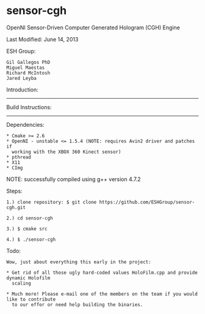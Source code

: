 sensor-cgh
==========

OpenNI Sensor-Driven Computer Generated Hologram (CGH) Engine

Last Modified: June 14, 2013
 
ESH Group:

	Gil Gallegos PhD
	Miguel Maestas
	Richard McIntosh
	Jared Leyba
	
Introduction:
******************************************************************************


Build Instructions:
******************************************************************************

Dependencies:
	
	* Cmake >= 2.6	
	* OpenNI - unstable <= 1.5.4 (NOTE: requires Avin2 driver and patches if 
	  working with the XBOX 360 Kinect sensor)
	* pthread
	* X11
	* CImg


NOTE: successfully compiled using g++ version 4.7.2

Steps:

	1.) clone repository: $ git clone https://github.com/ESHGroup/sensor-cgh.git

	2.) cd sensor-cgh

	3.) $ cmake src

	4.) $ ./sensor-cgh

Todo:

	Wow, just about everything this early in the project:
	 
	* Get rid of all those ugly hard-coded values HoloFilm.cpp and provide dynamic Holofilm 
	  scaling

	* Much more! Please e-mail one of the members on the team if you would like to contribute
	  to our effor or need help building the binaries.

